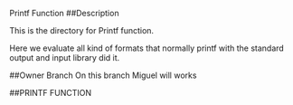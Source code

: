 Printf Function
##Description

This is the directory for Printf function.

Here we evaluate all kind of formats that normally printf with the standard
output and input library did it.

##Owner Branch
On this branch Miguel will works

##PRINTF FUNCTION
